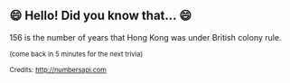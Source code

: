 ## :smile: Hello! Did you know that... :smile:
156 is the number of years that Hong Kong was under British colony rule.

<sup>(come back in 5 minutes for the next trivia)</sup>


<sup>Credits: http://numbersapi.com</sup>
